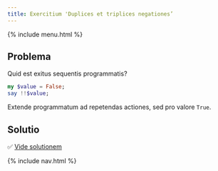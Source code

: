 ```yaml
---
title: Exercitium 'Duplices et triplices negationes’
---
```


{% include menu.html %}

## Problema

Quid est exitus sequentis programmatis?

```raku
my $value = False;
say !!$value;
```

Extende programmatum ad repetendas actiones, sed pro valore `True`.

## Solutio

✅ [Vide solutionem](solution)

{% include nav.html %}
